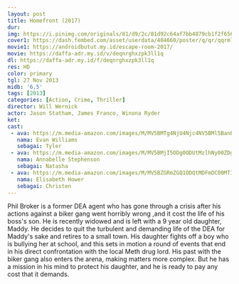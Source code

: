 ```yaml
---
layout: post
title: Homefront (2017)
dur: 
img: https://i.pinimg.com/originals/81/d9/2c/81d92c64af7bb4879cb1f2f6561e9c69.jpg
cover1: https://dash.fembed.com/asset/userdata/404660/poster/q/qr/qqrml-ae7pqlwpnd.png?v=1654508295
movie1: https://androidbutut.my.id/escape-room-2017/
movie: https://daffa-adr.my.id/v/deqnrghxzpk3ll1q
dl: https://daffa-adr.my.id/f/deqnrghxzpk3ll1q
res: HD
color: primary
tgl: 27 Nov 2013
midb: '6,5'
tags: [2013]
categories: [Action, Crime, Thriller]
director: Will Wernick
actor: Jason Statham, James Franco, Winona Ryder
ket: 
cast:
 - ava: https://m.media-amazon.com/images/M/MV5BMTg4NjU4Njc4NV5BMl5BanBnXkFtZTgwMDA5MzM1NTE@._V1_QL75_UX140_CR0,0,140,140_.jpg
   nama: Evan Williams
   sebagai: Tyler
 - ava: https://m.media-amazon.com/images/M/MV5BMjI5ODg0ODUtMzlhNy00ZDgxLTljZTAtMzcxZThjMzhhNWI4XkEyXkFqcGdeQXVyMzY1ODcxNTI@._V1_QL75_UX140_CR0,12,140,140_.jpg
   nama: Annabelle Stephenson
   sebagai: Natasha
 - ava: https://m.media-amazon.com/images/M/MV5BZGRmZGQ1ODQtMDFmOC00MTI4LWJjZDItMTQzNTc5NzIxOWI4XkEyXkFqcGdeQXVyMTMwMzQ4MjI@._V1_QL75_UX140_CR0,12,140,140_.jpg
   nama: Elisabeth Hower
   sebagai: Christen
---
```


Phil Broker is a former DEA agent who has gone through a crisis after his actions against a biker gang went horribly wrong ,and it cost the life of his boss's son. He is recently widowed and is left with a 9 year old daughter, Maddy. He decides to quit the turbulent and demanding life of the DEA for Maddy's sake and retires to a small town. His daughter fights off a boy who is bullying her at school, and this sets in motion a round of events that end in his direct confrontation with the local Meth drug lord. His past with the biker gang also enters the arena, making matters more complex. But he has a mission in his mind to protect his daughter, and he is ready to pay any cost that it demands.
